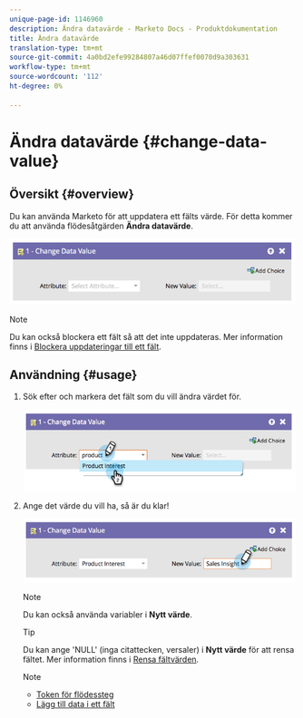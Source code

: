 ```yaml
---
unique-page-id: 1146960
description: Ändra datavärde - Marketo Docs - Produktdokumentation
title: Ändra datavärde
translation-type: tm+mt
source-git-commit: 4a0bd2efe99284807a46d07ffef0070d9a303631
workflow-type: tm+mt
source-wordcount: '112'
ht-degree: 0%

---
```



# Ändra datavärde {#change-data-value}

## Översikt {#overview}

Du kan använda Marketo för att uppdatera ett fälts värde. För detta kommer du att använda flödesåtgärden **Ändra datavärde**.

![](assets/image2014-9-22-11-3a15-3a34.png)

>[!NOTE]
>
>Du kan också blockera ett fält så att det inte uppdateras. Mer information finns i [Blockera uppdateringar till ett fält](/help/marketo/product-docs/administration/field-management/block-updates-to-a-field.md).

## Användning {#usage}

1. Sök efter och markera det fält som du vill ändra värdet för.

   ![](assets/image2014-9-22-11-3a18-3a29.png)

1. Ange det värde du vill ha, så är du klar!

   ![](assets/image2014-9-22-11-3a18-3a38.png)

   >[!NOTE]
   >
   >Du kan också använda variabler i **Nytt värde**.

   >[!TIP]
   >
   >Du kan ange &#39;NULL&#39; (inga citattecken, versaler) i **Nytt värde** för att rensa fältet. Mer information finns i [Rensa fältvärden](/help/marketo/product-docs/core-marketo-concepts/smart-campaigns/flow-actions/change-data-value/clear-field-values.md).

   >[!NOTE]
   >
   >* [Token för flödessteg](/help/marketo/product-docs/core-marketo-concepts/smart-campaigns/flow-actions/use-tokens-in-flow-steps.md)
   >* [Lägg till data i ett fält](/help/marketo/product-docs/core-marketo-concepts/smart-campaigns/flow-actions/append-data-to-a-field.md)

